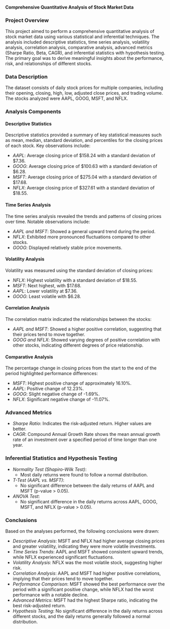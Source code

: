 #### Comprehensive Quantitative Analysis of Stock Market Data

### Project Overview
This project aimed to perform a comprehensive quantitative analysis of stock market data using various statistical and inferential techniques. The analysis included descriptive statistics, time series analysis, volatility analysis, correlation analysis, comparative analysis, advanced metrics (Sharpe Ratio, Beta, CAGR), and inferential statistics with hypothesis testing. The primary goal was to derive meaningful insights about the performance, risk, and relationships of different stocks.

### Data Description
The dataset consists of daily stock prices for multiple companies, including their opening, closing, high, low, adjusted close prices, and trading volume. The stocks analyzed were AAPL, GOOG, MSFT, and NFLX.

### Analysis Components

#### Descriptive Statistics
Descriptive statistics provided a summary of key statistical measures such as mean, median, standard deviation, and percentiles for the closing prices of each stock. Key observations include:
- *AAPL*: Average closing price of $158.24 with a standard deviation of $7.36.
- *GOOG*: Average closing price of $100.63 with a standard deviation of $6.28.
- *MSFT*: Average closing price of $275.04 with a standard deviation of $17.68.
- *NFLX*: Average closing price of $327.61 with a standard deviation of $18.55.

#### Time Series Analysis
The time series analysis revealed the trends and patterns of closing prices over time. Notable observations include:
- *AAPL and MSFT*: Showed a general upward trend during the period.
- *NFLX*: Exhibited more pronounced fluctuations compared to other stocks.
- *GOOG*: Displayed relatively stable price movements.

#### Volatility Analysis
Volatility was measured using the standard deviation of closing prices:
- *NFLX*: Highest volatility with a standard deviation of $18.55.
- *MSFT*: Next highest, with $17.68.
- *AAPL*: Lower volatility at $7.36.
- *GOOG*: Least volatile with $6.28.

#### Correlation Analysis
The correlation matrix indicated the relationships between the stocks:
- *AAPL and MSFT*: Showed a higher positive correlation, suggesting that their prices tend to move together.
- *GOOG and NFLX*: Showed varying degrees of positive correlation with other stocks, indicating different degrees of price relationship.

#### Comparative Analysis
The percentage change in closing prices from the start to the end of the period highlighted performance differences:
- *MSFT*: Highest positive change of approximately 16.10%.
- *AAPL*: Positive change of 12.23%.
- *GOOG*: Slight negative change of -1.69%.
- *NFLX*: Significant negative change of -11.07%.

### Advanced Metrics
- *Sharpe Ratio*: Indicates the risk-adjusted return. Higher values are better.
- *CAGR*: Compound Annual Growth Rate shows the mean annual growth rate of an investment over a specified period of time longer than one year.

### Inferential Statistics and Hypothesis Testing
- *Normality Test (Shapiro-Wilk Test)*:
  - Most daily returns were found to follow a normal distribution.
- *T-Test (AAPL vs. MSFT)*:
  - No significant difference between the daily returns of AAPL and MSFT (p-value > 0.05).
- *ANOVA Test*:
  - No significant difference in the daily returns across AAPL, GOOG, MSFT, and NFLX (p-value > 0.05).

### Conclusions
Based on the analyses performed, the following conclusions were drawn:
- *Descriptive Analysis*: MSFT and NFLX had higher average closing prices and greater volatility, indicating they were more volatile investments.
- *Time Series Trends*: AAPL and MSFT showed consistent upward trends, while NFLX experienced significant fluctuations.
- *Volatility Analysis*: NFLX was the most volatile stock, suggesting higher risk.
- *Correlation Analysis*: AAPL and MSFT had higher positive correlations, implying that their prices tend to move together.
- *Performance Comparison*: MSFT showed the best performance over the period with a significant positive change, while NFLX had the worst performance with a notable decline.
- *Advanced Metrics*: MSFT had the highest Sharpe ratio, indicating the best risk-adjusted return. 
- *Hypothesis Testing*: No significant difference in the daily returns across different stocks, and the daily returns generally followed a normal distribution.
